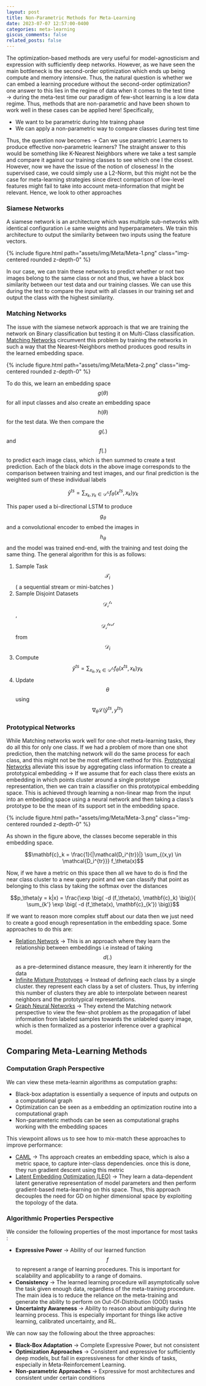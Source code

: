 ```yaml
---
layout: post
title: Non-Parametric Methods for Meta-Learning
date: 2023-07-07 12:57:00-0400
categories: meta-learning
giscus_comments: false
related_posts: false
---
```


The optimization-based methods are very useful for model-agnosticism and expression with sufficiently deep networks. However, as we have seen the main bottleneck is the second-order optimization which ends up being compute and memory intensive. Thus, the natural question is whether we can embed a learning procedure without the second-order optimization? one answer to this lies in the regime of data when it comes to the test time → during the meta-test time our paradigm of few-shot learning is a low data regime. Thus, methods that are non-parametric and have been shown to work well in these cases can be applied here! Specifically,

- We want to be parametric during hte trainng phase
- We can apply a non-parametric way to compare classes during test time

Thus, the question now becomes → Can we use parametric Learners to produce effective non-parametric learners? The straight answer to this would be something like K-Nearest Neighbors where we take a test sample and compare it against our training classes to see which one I the closest. However, now we have the issue of the notion of closeness! In the supervised case, we could simply use a L2-Norm, but this might not be the case for meta-learning strategies since direct comparison of low-level features might fail to take into account meta-information that might be relevant. Hence, we look to other approaches

### Siamese Networks
A siamese network is an architecture which was multiple sub-networks with identical configuration i.e same weights and hyperparameters. We train this architecture to output the similarity between two inputs using the feature vectors.

<div class="col-sm">
    {% include figure.html path="assets/img/Meta/Meta-1.png" class="img-centered rounded z-depth-0" %}
</div>

In our case, we can train these networks to predict whether or not two images belong to the same class or not and thus, we have a black box similarity between our test data and our training classes. We can use this during the test to compare the input with all classes in our training set and output the class with the highest similarity.

### Matching Networks

The issue with the siamese network approach is that we are training the network on Binary classification but testing it on Multi-Class classification. [Matching Networks](https://arxiv.org/pdf/1606.04080.pdf) circumvent this problem by training the networks in such a way that the Nearest-Neighbors method produces good results in the learned embedding space.

<div class="col-sm">
    {% include figure.html path="assets/img/Meta/Meta-2.png" class="img-centered rounded z-depth-0" %}
</div>

To do this, we learn an embedding space $$g(\theta)$$ for all input classes and also create an embedding space $$h(\theta)$$ for the test data. We then compare the $$g(.)$$  and $$f(.)$$  to predict each image class, which is then summed to create a test prediction. Each of the black dots in the above image corresponds to the comparison between training and test images, and our final prediction is the weighted sum of these individual labels

$$\hat{y}^{ts} = \sum _{x_k, y_k \in \mathcal{D^{tr}}} f _\theta(x^{ts}, x_k) y_k$$

This paper used a bi-directional LSTM to produce $$g_\theta$$ and a convolutional encoder to embed the images in $$h_\theta$$ and the model was trained end-end, with the training and test doing the same thing. The general algorithm for this is as follows:

1. Sample Task $$\mathcal{T}_i$$ ( a sequential stream or mini-batches )
2. Sample Disjoint Datasets $$\mathcal{D^{tr}_i}$$,$$\mathcal{D^{test}_i}$$ from $$\mathcal{D}_i$$
3. Compute $$\hat{y}^{ts} = \sum _{x_k, y_k \in \mathcal{D^{tr}}} f _\theta(x^{ts}, x_k) y_k$$
4. Update  $$\theta$$ using $$\nabla_\theta\mathcal{L}(\hat{y}^{ts}, y^{ts})$$

### Prototypical Networks

While Matching networks work well for one-shot meta-learning tasks, they do all this for only one class. If we had a problem of more than one shot prediction, then the matching network will do the same process for each class, and this might not be the most efficient method for this. [Prototypical Networks](https://arxiv.org/abs/1703.05175) alleviate this issue by aggregating class information to create a prototypical embedding → If we assume that for each class there exists an embedding in which points cluster around a single prototype representation, then we can train a classifier on this prototypical embedding space. This is achieved through learning a non-linear map from the input into an embedding space using a neural network and then taking a class’s prototype to be the mean of its support set in the embedding space.

<div class="col-sm">
    {% include figure.html path="assets/img/Meta/Meta-3.png" class="img-centered rounded z-depth-0" %}
</div>

As shown in the figure above, the classes become seperable in this embedding space. 

$$\mathbf{c}_k = \frac{1}{|\mathcal{D_i^{tr}}|} \sum_{(x,y) \in \mathcal{D_i^{tr}}} f_\theta(x)$$

Now, if we have a metric on this space then all we have to do is find the near class cluster to a new query point and we can classify that point as belonging to this class by taking the softmax over the distances 

$$p_\theta(y = k|x) = \frac{\exp \big(  -d (f_\theta(x), \mathbf{c}_k) \big)}{ \sum_{k'} \exp \big(  -d (f_\theta(x), \mathbf{c}_{k'}) \big)}$$

If we want to reason more complex stuff about our data then we just need to create a good enough representation in the embedding space. Some approaches to do this are: 

- [Relation Network](https://arxiv.org/abs/1711.06025) → This is an approach where they learn the relationship between embeddings i.e instead of taking $$d(.)$$  as a pre-determined distance measure, they learn it inherently for the data
- [Infinite Mixture Prototypes](https://arxiv.org/pdf/1902.04552.pdf) → Instead of defining each class by a single cluster. they represent each class by a set of clusters. Thus, by inferring this number of clusters they are able to interpolate between nearest neighbors and the prototypical representations.
- [Graph Neural Networks](https://arxiv.org/abs/1711.04043) →  They extend the Matching network perspective to view the few-shot problem as the propagation of label information from labeled samples towards the unlabeled query image, which is then formalized as a posterior inference over a graphical model.

## Comparing Meta-Learning Methods

### Computation Graph Perspective

We can view these meta-learnin algorithms as computation graphs: 

- Black-box adaptation is essentially a sequence of inputs and outputs on a computational graph
- Optimization can be seen as a embedding an optimization routine into a computational graph
- Non-parameteric methods can be seen as computational graphs working with the embedding spaces

This viewpoint allows us to see how to mix-match these approaches to improve performance:

- [CAML](https://openreview.net/forum?id=BJfOXnActQ) → Ths approach creates an embedding space, which is also a metric space, to capture inter-class dependencies. once this is done, they run gradient descent using this metric
- [Latent Embedding Optimization (LEO)](https://arxiv.org/abs/1807.05960) → They learn a data-dependent latent generative representation of model parameters and then perform gradient-based meta-learning on this space. Thus, this approach decouples the need for GD on higher dimensional space by exploiting the topology of the data.

### Algorithmic Properties Perspective

We consider the following properties of the most importance for most tasks : 

- **Expressive Power** → Ability of our learned function $$f$$ to represent a range of learning procedures. This is important for scalability and applicability to a range of domains.
- **Consistency** → The learned learning procedure will asymptotically solve the task given enough data, regardless of the meta-training procedure. The main idea is to reduce the reliance on the meta-training and generate the ability to perform on Out-Of-Distribution (OOD) tasks
- **Uncertainty Awareness** → Ability to reason about ambiguity during hte learning process. This is especially important for things like active learning, calibrated uncertainty, and RL.

We can now say the following about the three approaches:

- **Black-Box Adaptation** → Complete Expressive Power, but not consistent
- **Optimization Approaches** → Consistent and expressive for sufficiently deep models, but fail in expressiveness for other kinds of tasks, especially in Meta-Reinforcement Learning.
- **Non-parametric Approaches** → Expressive for most architectures and consistent under certain conditions


